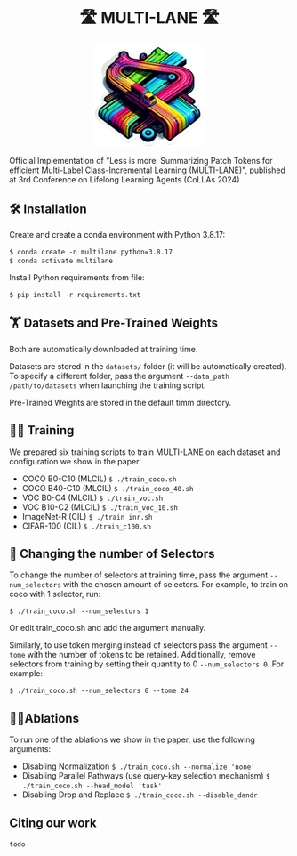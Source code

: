 <h1 align="center">
    🛣️ MULTI-LANE 🛣️
</h1>
<p align="center">
    <img src="assets/logo.png" alt="drawing" style="width:200px;"/>
</p>

Official Implementation of "Less is more: Summarizing Patch Tokens for efficient Multi-Label Class-Incremental Learning (MULTI-LANE)", published at 3rd Conference on Lifelong Learning Agents (CoLLAs 2024)

## 🛠️ Installation
Create and create a conda environment with Python 3.8.17:
```
$ conda create -n multilane python=3.8.17
$ conda activate multilane
```

Install Python requirements from file:
```
$ pip install -r requirements.txt
```

## 🏋️ Datasets and Pre-Trained Weights
Both are automatically downloaded at training time. 

Datasets are stored in the `datasets/` folder (it will be automatically created). To specify a different folder, pass the argument `--data_path /path/to/datasets` when launching the training script.

Pre-Trained Weights are stored in the default timm directory.

## 🏃‍♀️ Training
We prepared six training scripts to train MULTI-LANE on each dataset and configuration we show in the paper:

- COCO B0-C10 (MLCIL) `$ ./train_coco.sh`
- COCO B40-C10 (MLCIL) `$ ./train_coco_40.sh`
- VOC B0-C4 (MLCIL) `$ ./train_voc.sh`
- VOC B10-C2 (MLCIL) `$ ./train_voc_10.sh`
- ImageNet-R (CIL) `$ ./train_inr.sh`
- CIFAR-100 (CIL) `$ ./train_c100.sh`

## 🗿 Changing the number of Selectors
To change the number of selectors at training time, pass the argument `--num_selectors` with the chosen amount of selectors. For example, to train on coco with 1 selector, run:
```
$ ./train_coco.sh --num_selectors 1
```
Or edit train_coco.sh and add the argument manually.

Similarly, to use token merging instead of selectors pass the argument `--tome` with the number of tokens to be retained. Additionally, remove selectors from training by setting their quantity to 0 `--num_selectors 0`. For example:
```
$ ./train_coco.sh --num_selectors 0 --tome 24
```

## 🙅‍♀️Ablations
To run one of the ablations we show in the paper, use the following arguments:
- Disabling Normalization `$ ./train_coco.sh --normalize 'none'`
- Disabling Parallel Pathways (use query-key selection mechanism) `$ ./train_coco.sh --head_model 'task'`
- Disabling Drop and Replace `$ ./train_coco.sh --disable_dandr`

## Citing our work
```
todo
```
